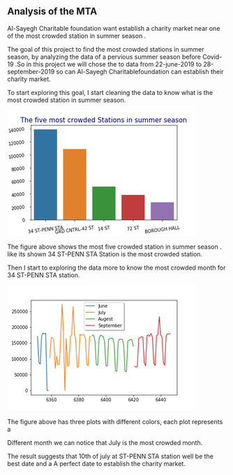 ## Analysis of the MTA

Al-Sayegh Charitable foundation want establish a charity market near one of the most crowded station in summer season .

The goal of this project to find the most crowded stations in summer season, by analyzing the data of a pervious summer season before Covid-19 .So in this project we will chose the to data from 22-june-2019 to 28-september-2019 so can Al-Sayegh Charitablefoundation can establish their charity market.

To start exploring this goal, I start cleaning the data to know what is the most crowded station in summer season.

![image](https://github.com/nisreenabdullah6/MTA-Project/blob/main/barstation.png)

The figure above shows the most five crowded station in summer season . like its shown 34 ST-PENN STA Station is the most crowded station.

Then I start to exploring the data more to know the most crowded month for 34 ST-PENN STA station.

![image](https://github.com/nisreenabdullah6/MTA-Project/blob/main/monthplot.png)

The figure above has three plots with different colors, each plot represents a

Different month we can notice that July is the most crowded month.

The result suggests that 10th of july at ST-PENN STA station well be the best date and a A perfect date to establish the charity market.
